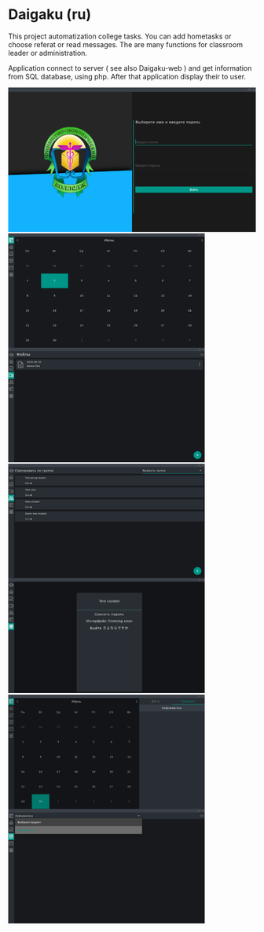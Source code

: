 # Daigaku (ru)
This project automatization college tasks. You can add hometasks or choose referat or read messages. The are many functions for classroom leader or administration.

Application connect to server ( see also Daigaku-web ) and get information from SQL database, using php.
After that application display their to user.

<img src="examples/Screenshot from 2020-06-15 01-55-43.png" width="820">
<img src="examples/Screenshot from 2020-06-15 03-01-56.png" width="400" align="left"/>
<img src="examples/Screenshot from 2020-06-15 03-01-00.png" width="400">
<img src="examples/Screenshot from 2020-06-15 03-01-09.png" width="400" align="left"/>
<img src="examples/Screenshot from 2020-06-15 03-01-15.png" width="400"/>
<img src="examples/Screenshot from 2020-06-15 03-02-01.png" width="400" align="left"/>
<img src="examples/Screenshot from 2020-06-15 03-02-18.png" width="400"/>
